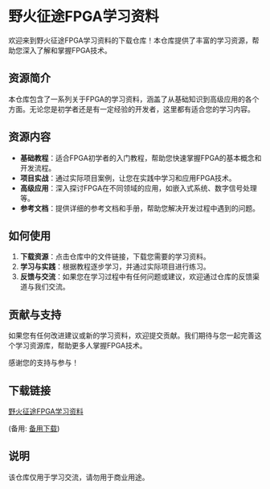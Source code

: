 # 野火征途FPGA学习资料

欢迎来到野火征途FPGA学习资料的下载仓库！本仓库提供了丰富的学习资源，帮助您深入了解和掌握FPGA技术。

## 资源简介

本仓库包含了一系列关于FPGA的学习资料，涵盖了从基础知识到高级应用的各个方面。无论您是初学者还是有一定经验的开发者，这里都有适合您的学习内容。

## 资源内容

- **基础教程**：适合FPGA初学者的入门教程，帮助您快速掌握FPGA的基本概念和开发流程。
- **项目实战**：通过实际项目案例，让您在实践中学习和应用FPGA技术。
- **高级应用**：深入探讨FPGA在不同领域的应用，如嵌入式系统、数字信号处理等。
- **参考文档**：提供详细的参考文档和手册，帮助您解决开发过程中遇到的问题。

## 如何使用

1. **下载资源**：点击仓库中的文件链接，下载您需要的学习资料。
2. **学习与实践**：根据教程逐步学习，并通过实际项目进行练习。
3. **反馈与交流**：如果您在学习过程中有任何问题或建议，欢迎通过仓库的反馈渠道与我们交流。

## 贡献与支持

如果您有任何改进建议或新的学习资料，欢迎提交贡献。我们期待与您一起完善这个学习资源库，帮助更多人掌握FPGA技术。

感谢您的支持与参与！

## 下载链接
[野火征途FPGA学习资料]() 

(备用: [备用下载](https://pan.baidu.com/s/1FholoX-27RgCspun5jLZ7Q?pwd=1234))

## 说明

该仓库仅用于学习交流，请勿用于商业用途。
